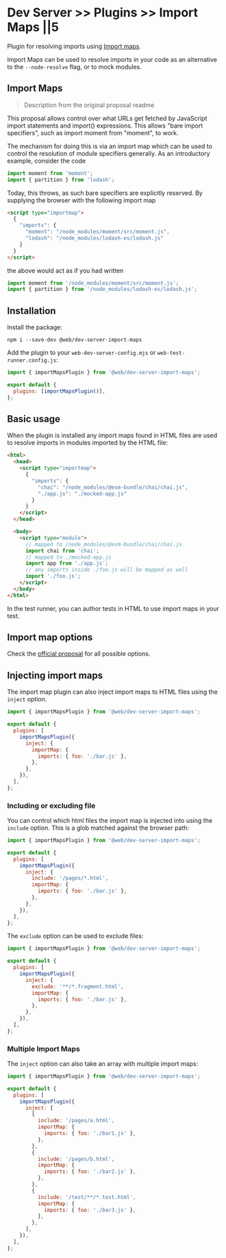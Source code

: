 # Dev Server >> Plugins >> Import Maps ||5

Plugin for resolving imports using [Import maps](https://github.com/WICG/import-maps).

Import Maps can be used to resolve imports in your code as an alternative to the `--node-resolve` flag, or to mock modules.

## Import Maps

> Description from the original proposal readme

This proposal allows control over what URLs get fetched by JavaScript import statements and import() expressions. This allows "bare import specifiers", such as import moment from "moment", to work.

The mechanism for doing this is via an import map which can be used to control the resolution of module specifiers generally. As an introductory example, consider the code

```js
import moment from 'moment';
import { partition } from 'lodash';
```

Today, this throws, as such bare specifiers are explicitly reserved. By supplying the browser with the following import map

```html
<script type="importmap">
  {
    "imports": {
      "moment": "/node_modules/moment/src/moment.js",
      "lodash": "/node_modules/lodash-es/lodash.js"
    }
  }
</script>
```

the above would act as if you had written

```js
import moment from '/node_modules/moment/src/moment.js';
import { partition } from '/node_modules/lodash-es/lodash.js';
```

## Installation

Install the package:

```
npm i --save-dev @web/dev-server-import-maps
```

Add the plugin to your `web-dev-server-config.mjs` or `web-test-runner.config.js`:

```js
import { importMapsPlugin } from '@web/dev-server-import-maps';

export default {
  plugins: [importMapsPlugin()],
};
```

## Basic usage

When the plugin is installed any import maps found in HTML files are used to resolve imports in modules imported by the HTML file:

```html
<html>
  <head>
    <script type="importmap">
      {
        "imports": {
          "chai": "/node_modules/@esm-bundle/chai/chai.js",
          "./app.js": "./mocked-app.js"
        }
      }
    </script>
  </head>

  <body>
    <script type="module">
      // mapped to /node_modules/@esm-bundle/chai/chai.js
      import chai from 'chai';
      // mapped to ./mocked-app.js
      import app from './app.js';
      // any imports inside ./foo.js will be mapped as well
      import './foo.js';
    </script>
  </body>
</html>
```

In the test runner, you can author tests in HTML to use import maps in your test.

## Import map options

Check the [official proposal](https://github.com/WICG/import-maps) for all possible options.

## Injecting import maps

The import map plugin can also inject import maps to HTML files using the `inject` option.

```js
import { importMapsPlugin } from '@web/dev-server-import-maps';

export default {
  plugins: [
    importMapsPlugin({
      inject: {
        importMap: {
          imports: { foo: './bar.js' },
        },
      },
    }),
  ],
};
```

### Including or excluding file

You can control which html files the import map is injected into using the `include` option. This is a glob matched against the browser path:

```js
import { importMapsPlugin } from '@web/dev-server-import-maps';

export default {
  plugins: [
    importMapsPlugin({
      inject: {
        include: '/pages/*.html',
        importMap: {
          imports: { foo: './bar.js' },
        },
      },
    }),
  ],
};
```

The `exclude` option can be used to exclude files:

```js
import { importMapsPlugin } from '@web/dev-server-import-maps';

export default {
  plugins: [
    importMapsPlugin({
      inject: {
        exclude: '**/*.fragment.html',
        importMap: {
          imports: { foo: './bar.js' },
        },
      },
    }),
  ],
};
```

### Multiple Import Maps

The `inject` option can also take an array with multiple import maps:

```js
import { importMapsPlugin } from '@web/dev-server-import-maps';

export default {
  plugins: [
    importMapsPlugin({
      inject: [
        {
          include: '/pages/a.html',
          importMap: {
            imports: { foo: './bar1.js' },
          },
        },
        {
          include: '/pages/b.html',
          importMap: {
            imports: { foo: './bar2.js' },
          },
        },
        {
          include: '/test/**/*.test.html',
          importMap: {
            imports: { foo: './bar3.js' },
          },
        },
      ],
    }),
  ],
};
```

